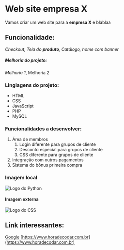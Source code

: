 # Web site empresa X

Vamos criar um web site para a **empresa X** e blablaa


## Funcionalidade: 

_Checkout, Tela do **produto**, *Catálogo*, home com banner_


##### Melhoria do projeto:

_Melhoria 1_, Melhoria 2

### Lingiagens do projeto:

* HTML
* CSS
* JavaScript
* PHP
* MySQL

### Funcionalidades a desenvolver:

1. Área de membros
    1. Login diferente para grupos de cliente
    2. Desconto especial para grupos de cliente
    3. CSS diferente para grupos de cliente
2. Integração com outros pagamentos
3. Sistema do bônus primeira compra


### Imagem local

![Logo do Python](img/python.png)


#### Imagem externa

![Logo do CSS](https://upload.wikimedia.org/wikipedia/commons/thumb/d/d5/CSS3_logo_and_wordmark.svg/1452px-CSS3_logo_and_wordmark.svg.png)

## Link interessantes:

[Google](https://google.com)
[https://www.horadecodar.com.br](https://www.horadecodar.com.br)